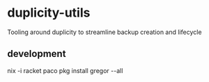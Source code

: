 # duplicity-utils

Tooling around duplicity to streamline backup creation and lifecycle


## development


nix -i racket
paco pkg install gregor --all
